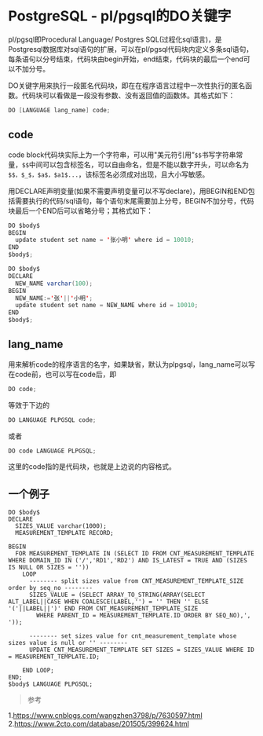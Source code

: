 # PostgreSQL - pl/pgsql的DO关键字

pl/pgsql即Procedural Language/ Postgres SQL(过程化sql语言)，是Postgresql数据库对sql语句的扩展，可以在pl/pgsql代码块内定义多条sql语句，每条语句以分号结束，代码块由begin开始，end结束，代码块的最后一个end可以不加分号。

DO关键字用来执行一段匿名代码块，即在在程序语言过程中一次性执行的匿名函数。代码块可以看做是一段没有参数、没有返回值的函数体。其格式如下：
<!--more-->

```java
DO [LANGUAGE lang_name] code;
```

## code

code block代码块实际上为一个字符串，可以用"美元符引用”`$$`书写字符串常量，`$$`中间可以包含标签名，可以自由命名，但是不能以数字开头，可以命名为`$$，$_$，$a$，$a1$...`，该标签名必须成对出现，且大小写敏感。

用DECLARE声明变量(如果不需要声明变量可以不写declare)，用BEGIN和END包括需要执行的代码/sql语句，每个语句末尾需要加上分号，BEGIN不加分号，代码块最后一个END后可以省略分号；其格式如下：

```java
DO $body$
BEGIN
  update student set name = '张小明' where id = 10010;
END
$body$;
```

```java
DO $body$
DECLARE
  NEW_NAME varchar(100);
BEGIN
  NEW_NAME:='张'||'小明';
  update student set name = NEW_NAME where id = 10010;
END
$body$;
```

## lang_name

用来解析code的程序语言的名字，如果缺省，默认为plpgsql，lang_name可以写在code前，也可以写在code后，即

```java
DO code;
```
等效于下边的
```java
DO LANGUAGE PLPGSQL code;
```
或者
```java
DO code LANGUAGE PLPGSQL;
```

这里的code指的是代码块，也就是上边说的内容格式。

## 一个例子

```
DO $body$
DECLARE
  SIZES_VALUE varchar(1000);
  MEASUREMENT_TEMPLATE RECORD;

BEGIN
  FOR MEASUREMENT_TEMPLATE IN (SELECT ID FROM CNT_MEASUREMENT_TEMPLATE WHERE DOMAIN_ID IN ('/','RD1','RD2') AND IS_LATEST = TRUE AND (SIZES IS NULL OR SIZES = ''))
    LOOP
      -------- split sizes value from CNT_MEASUREMENT_TEMPLATE_SIZE order by seq_no --------
      SIZES_VALUE = (SELECT ARRAY_TO_STRING(ARRAY(SELECT ALT_LABEL||CASE WHEN COALESCE(LABEL,'') = '' THEN '' ELSE '('||LABEL||')' END FROM CNT_MEASUREMENT_TEMPLATE_SIZE 
      	WHERE PARENT_ID = MEASUREMENT_TEMPLATE.ID ORDER BY SEQ_NO),', '));

      -------- set sizes value for cnt_measurement_template whose sizes value is null or '' --------
	  UPDATE CNT_MEASUREMENT_TEMPLATE SET SIZES = SIZES_VALUE WHERE ID = MEASUREMENT_TEMPLATE.ID;
	  
    END LOOP;
END;
$body$ LANGUAGE PLPGSQL;
```

>参考

1.https://www.cnblogs.com/wangzhen3798/p/7630597.html
2.https://www.2cto.com/database/201505/399624.html
